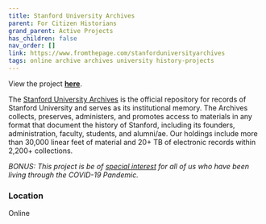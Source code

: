 ```yaml
---
title: Stanford University Archives
parent: For Citizen Historians
grand_parent: Active Projects
has_children: false
nav_order: []
link: https://www.fromthepage.com/stanforduniversityarchives
tags: online archive archives university history-projects
---
```


View the project [**here**](https://www.fromthepage.com/stanforduniversityarchives).

The [Stanford University Archives](https://library.stanford.edu/spc/university-archives/collections) is the official repository for records of Stanford University and serves as its institutional memory. The Archives collects, preserves, administers, and promotes access to materials in any format that document the history of Stanford, including its founders, administration, faculty, students, and alumni/ae. Our holdings include more than 30,000 linear feet of material and 20+ TB of electronic records within 2,200+ collections.

*BONUS: This project is be of [special interest](https://library.stanford.edu/spc/university-archives/about-archives/projects/covid-19-community-archiving-project) for all of us who have been living through the COVID-19 Pandemic.*

### Location
Online
